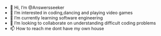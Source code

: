 - 👋 Hi, I’m @Answersseeker
- 👀 I’m interested in coding,dancing and playing video games
- 🌱 I’m currently learning software engineering
- 💞️ I’m looking to collaborate on understanding difficult coding problems
- 📫 How to reach me dont have my own house

<!---
Answersseeker/Answersseeker is a ✨ special ✨ repository because its `README.md` (this file) appears on your GitHub profile.
You can click the Preview link to take a look at your changes.
--->

